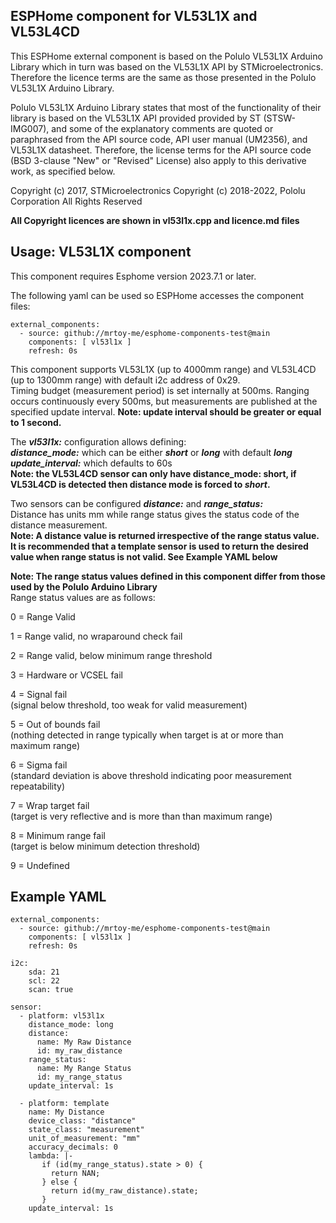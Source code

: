 
## ESPHome component for VL53L1X and VL53L4CD
This ESPHome external component is based on the Polulo VL53L1X Arduino Library
which in turn was based on the VL53L1X API by STMicroelectronics.
Therefore the licence terms are the same as those presented in the
Polulo VL53L1X Arduino Library.

Polulo VL53L1X Arduino Library states that most of the functionality of their
library is based on the VL53L1X API provided provided by ST (STSW-IMG007),
and some of the explanatory comments are quoted or paraphrased
from the API source code, API user manual (UM2356), and VL53L1X datasheet.
Therefore, the license terms for the API source code (BSD 3-clause
"New" or "Revised" License) also apply to this derivative work, as specified below.

Copyright (c) 2017, STMicroelectronics
Copyright (c) 2018-2022, Pololu Corporation
All Rights Reserved

**All Copyright licences are shown in vl53l1x.cpp and licence.md files**


## Usage: VL53L1X component
This component requires Esphome version 2023.7.1 or later.

The following yaml can be used so ESPHome accesses the component files:
```
external_components:
  - source: github://mrtoy-me/esphome-components-test@main
    components: [ vl53l1x ]
    refresh: 0s
```
This component supports VL53L1X (up to 4000mm range) and VL53L4CD (up to 1300mm range) with default i2c address of 0x29.<BR>
Timing budget (measurement period) is set internally at 500ms. Ranging occurs continuously every 500ms, but measurements are published at the specified update interval. **Note: update interval should be greater or equal to 1 second.**<BR>

The ***vl53l1x:*** configuration allows defining:<BR>
***distance_mode:*** which can be either ***short*** or ***long*** with default ***long***<BR>
***update_interval:*** which defaults to 60s<BR>
**Note: the VL53L4CD sensor can only have distance_mode: short, if VL53L4CD is detected then distance mode is forced to ***short***.**<BR>

Two sensors can be configured ***distance:*** and ***range_status:***<BR>
Distance has units mm while range status gives the status code of the distance measurement.<BR>
**Note: A distance value is returned irrespective of the range status value. It is recommended that a template sensor is used to return the desired value when range status is not valid. See Example YAML below**<BR>

**Note: The range status values defined in this component differ from those used by the Polulo Arduino Library**<BR>
Range status values are as follows:<BR>

0 = Range Valid<BR>

1 = Range valid, no wraparound check fail<BR>

2 = Range valid, below minimum range threshold<BR>

3 = Hardware or VCSEL fail<BR>

4 = Signal fail<BR>
(signal below threshold, too weak for valid measurement)<BR>

5 = Out of bounds fail<BR>
(nothing detected in range typically when target is at or more than maximum range)<BR>

6 = Sigma fail<BR>
(standard deviation is above threshold indicating poor measurement repeatability)<BR>

7 = Wrap target fail<BR>
(target is very reflective and is more than than maximum range)<BR>

8 = Minimum range fail<BR>
(target is below minimum detection threshold)<BR>

9 = Undefined<BR>


## Example YAML
```
external_components:
  - source: github://mrtoy-me/esphome-components-test@main
    components: [ vl53l1x ]
    refresh: 0s

i2c:
    sda: 21
    scl: 22
    scan: true

sensor:
  - platform: vl53l1x
    distance_mode: long
    distance:
      name: My Raw Distance
      id: my_raw_distance
    range_status:
      name: My Range Status
      id: my_range_status
    update_interval: 1s

  - platform: template
    name: My Distance
    device_class: "distance"
    state_class: "measurement"
    unit_of_measurement: "mm"
    accuracy_decimals: 0
    lambda: |-
       if (id(my_range_status).state > 0) {
         return NAN;
       } else {
         return id(my_raw_distance).state;
       }
    update_interval: 1s
```